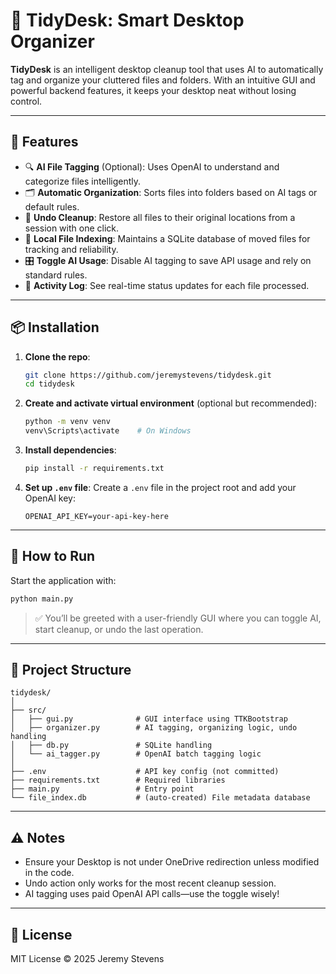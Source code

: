 # 🧠 TidyDesk: Smart Desktop Organizer

**TidyDesk** is an intelligent desktop cleanup tool that uses AI to automatically tag and organize your cluttered files and folders. With an intuitive GUI and powerful backend features, it keeps your desktop neat without losing control.

---

## 🚀 Features

- 🔍 **AI File Tagging** (Optional): Uses OpenAI to understand and categorize files intelligently.
- 🗂️ **Automatic Organization**: Sorts files into folders based on AI tags or default rules.
- 🔄 **Undo Cleanup**: Restore all files to their original locations from a session with one click.
- 🧠 **Local File Indexing**: Maintains a SQLite database of moved files for tracking and reliability.
- 🎛️ **Toggle AI Usage**: Disable AI tagging to save API usage and rely on standard rules.
- 📜 **Activity Log**: See real-time status updates for each file processed.

---

## 📦 Installation

1. **Clone the repo**:
    ```bash
    git clone https://github.com/jeremystevens/tidydesk.git
    cd tidydesk
    ```

2. **Create and activate virtual environment** (optional but recommended):
    ```bash
    python -m venv venv
    venv\Scripts\activate    # On Windows
    ```

3. **Install dependencies**:
    ```bash
    pip install -r requirements.txt
    ```

4. **Set up `.env` file**:
    Create a `.env` file in the project root and add your OpenAI key:
    ```env
    OPENAI_API_KEY=your-api-key-here
    ```

---

## 🧪 How to Run

Start the application with:
```bash
python main.py
```

> ✅ You’ll be greeted with a user-friendly GUI where you can toggle AI, start cleanup, or undo the last operation.

---

## 📁 Project Structure

```
tidydesk/
│
├── src/
│   ├── gui.py              # GUI interface using TTKBootstrap
│   ├── organizer.py        # AI tagging, organizing logic, undo handling
│   ├── db.py               # SQLite handling
│   └── ai_tagger.py        # OpenAI batch tagging logic
│
├── .env                    # API key config (not committed)
├── requirements.txt        # Required libraries
├── main.py                 # Entry point
└── file_index.db           # (auto-created) File metadata database
```

---

## ⚠️ Notes

- Ensure your Desktop is not under OneDrive redirection unless modified in the code.
- Undo action only works for the most recent cleanup session.
- AI tagging uses paid OpenAI API calls—use the toggle wisely!

---

## 📜 License

MIT License © 2025 Jeremy Stevens
